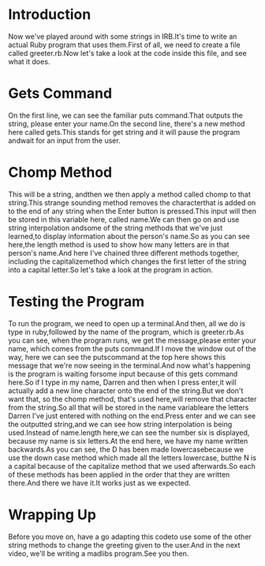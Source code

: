 # Introduction

Now we've played around with some strings in IRB.It's time to write an actual Ruby program that uses them.First of all, we need to create a file called greeter.rb.Now let's take a look at the code inside this file, and see what it does.

# Gets Command

On the first line, we can see the familiar puts command.That outputs the string, please enter your name.On the second line, there's a new method here called gets.This stands for get string and it will pause the program andwait for an input from the user.

# Chomp Method

This will be a string, andthen we then apply a method called chomp to that string.This strange sounding method removes the characterthat is added on to the end of any string when the Enter button is pressed.This input will then be stored in this variable here, called name.We can then go on and use string interpolation andsome of the string methods that we've just learned,to display information about the person's name.So as you can see here,the length method is used to show how many letters are in that person's name.And here I've chained three different methods together, including the capitalizemethod which changes the first letter of the string into a capital letter.So let's take a look at the program in action.

# Testing the Program

To run the program, we need to open up a terminal.And then, all we do is type in ruby,followed by the name of the program, which is greeter.rb.As you can see, when the program runs, we get the message,please enter your name, which comes from the puts command.If I move the window out of the way, here we can see the putscommand at the top here shows this message that we're now seeing in the terminal.And now what's happening is the program is waiting forsome input because of this gets command here.So if I type in my name, Darren and then when I press enter,it will actually add a new line character onto the end of the string.But we don't want that, so the chomp method, that's used here,will remove that character from the string.So all that will be stored in the name variableare the letters Darren I've just entered with nothing on the end.Press enter and we can see the outputted string,and we can see how string interpolation is being used.Instead of name.length here,we can see the number six is displayed, because my name is six letters.At the end here, we have my name written backwards.As you can see, the D has been made lowercasebecause we use the down case method which made all the letters lowercase, butthe N is a capital because of the capitalize method that we used afterwards.So each of these methods has been applied in the order that they are written there.And there we have it.It works just as we expected.

# Wrapping Up

Before you move on, have a go adapting this codeto use some of the other string methods to change the greeting given to the user.And in the next video, we'll be writing a madlibs program.See you then.